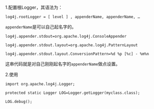 1.配置根Logger，其语法为：
```
log4j.rootLogger = [ level ] , appenderName, appenderName, …
```
`appenderName`是可以自己起名字的。
```
log4j.appender.stdout=org.apache.log4j.ConsoleAppender

log4j.appender.stdout.layout=org.apache.log4j.PatternLayout

log4j.appender.stdout.layout.ConversionPattern=%d %p [%c] - %m%n
```
这串代码就是对自己刚刚起名字的`appenderName`做点设置。

2.使用
```
import org.apache.log4j.Logger;

protected static Logger LOG=Logger.getLogger(myclass.class);

LOG.debug();
```